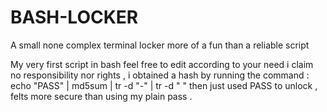 # BASH-LOCKER
A small none complex terminal locker more of a fun than a reliable script 

My very first script in bash 
feel free to edit according to your need i claim no responsibility nor 
rights , i obtained a hash by running the command :
echo "PASS" | md5sum | tr -d "-" | tr -d " " 
then just used PASS to unlock , felts  more secure than using my plain 
pass . 
